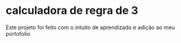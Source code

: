 # calculadora de regra de 3
Este projeto foi feito com o intuito de aprendizado e adição ao meu portofolio
